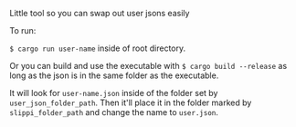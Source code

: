 Little tool so you can swap out user jsons easily

To run:

`$ cargo run user-name` inside of root directory.

Or you can build and use the executable with `$ cargo build --release` as long as the json is in the same folder as the executable.

It will look for `user-name.json` inside of the folder set by `user_json_folder_path`. Then it'll place it in the folder marked by `slippi_folder_path` and change the name to `user.json`.